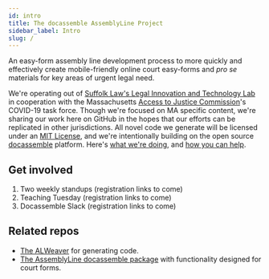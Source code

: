 ```yaml
---
id: intro
title: The docassemble AssemblyLine Project
sidebar_label: Intro
slug: /
---
```


<!-- original: https://github.com/SuffolkLITLab/doc-assembly-line/blob/master/README.md -->

An easy-form assembly line development process to more quickly and effectively create mobile-friendly online court easy-forms and _pro se_ materials for key areas of urgent legal need.

We're operating out of [Suffolk Law's Legal Innovation and Technology Lab](https://suffolklitlab.org/) in cooperation with the Massachusetts [Access to Justice Commission](http://www.massa2j.org/a2j/)'s COVID-19 task force. Though we're focused on MA specific content, we're sharing our work here on GitHub in the hopes that our efforts can be replicated in other jurisdictions. All novel code we generate will be licensed under an [MIT License](https://github.com/SuffolkLITLab/doc-assembly-line/blob/master/LICENSE), and we're intentionally building on the open source [docassemble](https://docassemble.org/) platform. Here's [what we're doing](https://suffolklitlab.org/doc-assembly-line/#doing), and [how you can help](https://suffolklitlab.org/doc-assembly-line/#help).

## Get involved
1. Two weekly standups (registration links to come)
1. Teaching Tuesday (registration links to come)
1. Docassemble Slack (registration links to come)

<!-- 
You can find a more robust description of our work, including how to join our team on our website at:

https://suffolklitlab.org/doc-assembly-line/
 -->

## Related repos
- [The ALWeaver](https://github.com/SuffolkLITLab/docassemble-assemblylinewizard) for generating code.
- [The AssemblyLine docassemble package](https://github.com/SuffolkLITLab/docassemble-AssemblyLine) with functionality designed for court forms.
